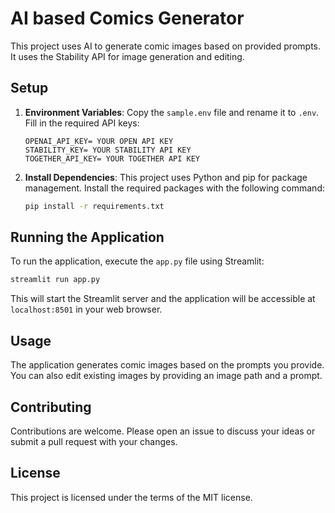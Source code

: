 
# AI based Comics Generator

This project uses AI to generate comic images based on provided prompts. It uses the Stability API for image generation and editing.

## Setup

1. **Environment Variables**: Copy the `sample.env` file and rename it to `.env`. Fill in the required API keys:

    ```env
    OPENAI_API_KEY= YOUR OPEN API KEY
    STABILITY_KEY= YOUR STABILITY API KEY
    TOGETHER_API_KEY= YOUR TOGETHER API KEY
    ```

2. **Install Dependencies**: This project uses Python and pip for package management. Install the required packages with the following command:

    ```bash
    pip install -r requirements.txt
    ```

## Running the Application

To run the application, execute the `app.py` file using Streamlit:

```bash
streamlit run app.py
```

This will start the Streamlit server and the application will be accessible at `localhost:8501` in your web browser.

## Usage

The application generates comic images based on the prompts you provide. You can also edit existing images by providing an image path and a prompt.

## Contributing

Contributions are welcome. Please open an issue to discuss your ideas or submit a pull request with your changes.

## License

This project is licensed under the terms of the MIT license.
